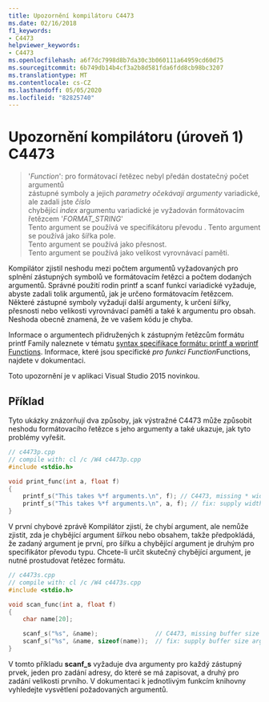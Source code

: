 ```yaml
---
title: Upozornění kompilátoru C4473
ms.date: 02/16/2018
f1_keywords:
- C4473
helpviewer_keywords:
- C4473
ms.openlocfilehash: a6f7dc7998d8b7da30c3b060111a64959cd60d75
ms.sourcegitcommit: 6b749db14b4cf3a2b8d581fda6fdd8cb98bc3207
ms.translationtype: MT
ms.contentlocale: cs-CZ
ms.lasthandoff: 05/05/2020
ms.locfileid: "82825740"
---
```

# <a name="compiler-warning-level-1-c4473"></a>Upozornění kompilátoru (úroveň 1) C4473

> '*Function*': pro formátovací řetězec nebyl předán dostatečný počet argumentů \
> zástupné symboly a jejich *parametry očekávají argumenty* variadické, ale zadali jste *číslo* \
> chybějící *index* argumentu variadické je vyžadován formátovacím řetězcem '*FORMAT_STRING*' \
> Tento argument se používá ve specifikátoru převodu \.
> Tento argument se používá jako šířka pole. \
> Tento argument se používá jako přesnost. \
> Tento argument se používá jako velikost vyrovnávací paměti.

Kompilátor zjistil neshodu mezi počtem argumentů vyžadovaných pro splnění zástupných symbolů ve formátovacím řetězci a počtem dodaných argumentů. Správné použití rodin printf a scanf funkcí variadické vyžaduje, abyste zadali tolik argumentů, jak je určeno formátovacím řetězcem. Některé zástupné symboly vyžadují další argumenty, k určení šířky, přesnosti nebo velikosti vyrovnávací paměti a také k argumentu pro obsah. Neshoda obecně znamená, že ve vašem kódu je chyba.

Informace o argumentech přidružených k zástupným řetězcům formátu printf Family naleznete v tématu [syntax specifikace formátu: printf a wprintf Functions](../../c-runtime-library/format-specification-syntax-printf-and-wprintf-functions.md). Informace, které jsou specifické *pro funkci Function*Functions, najdete v dokumentaci.

Toto upozornění je v aplikaci Visual Studio 2015 novinkou.

## <a name="example"></a>Příklad

Tyto ukázky znázorňují dva způsoby, jak výstražné C4473 může způsobit neshodu formátovacího řetězce s jeho argumenty a také ukazuje, jak tyto problémy vyřešit.

```cpp
// c4473p.cpp
// compile with: cl /c /W4 c4473p.cpp
#include <stdio.h>

void print_func(int a, float f)
{
    printf_s("This takes %*f arguments.\n", f); // C4473, missing * width argument
    printf_s("This takes %*f arguments.\n", a, f); // fix: supply width argument
}
```

V první chybové zprávě Kompilátor zjistí, že chybí argument, ale nemůže zjistit, zda je chybějící argument šířkou nebo obsahem, takže předpokládá, že zadaný argument je první, pro šířku a chybějící argument je druhým pro specifikátor převodu typu. Chcete-li určit skutečný chybějící argument, je nutné prostudovat řetězec formátu.

```cpp
// c4473s.cpp
// compile with: cl /c /W4 c4473s.cpp
#include <stdio.h>

void scan_func(int a, float f)
{
    char name[20];

    scanf_s("%s", &name);                // C4473, missing buffer size argument
    scanf_s("%s", &name, sizeof(name));  // fix: supply buffer size argument
}
```

V tomto příkladu **scanf_s** vyžaduje dva argumenty pro každý zástupný prvek, jeden pro zadání adresy, do které se má zapisovat, a druhý pro zadání velikosti prvního. V dokumentaci k jednotlivým funkcím knihovny vyhledejte vysvětlení požadovaných argumentů.
